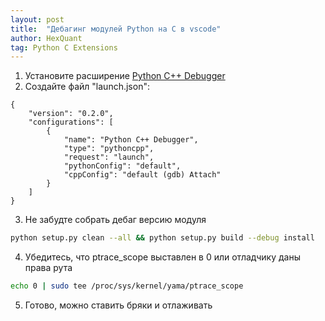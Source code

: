 ```yaml
---
layout: post
title:  "Дебагинг модулей Python на С в vscode"
author: HexQuant
tag: Python C Extensions
---
```


1. Установите расширение [Python C++ Debugger](https://marketplace.visualstudio.com/items?itemName=benjamin-simmonds.pythoncpp-debug)
2. Создайте файл "launch.json":
```
{
    "version": "0.2.0",
    "configurations": [
        {
            "name": "Python C++ Debugger",
            "type": "pythoncpp",
            "request": "launch",
            "pythonConfig": "default",
            "cppConfig": "default (gdb) Attach"
        }
    ]
}
```
3. Не забудте собрать дебаг версию модуля
```bash
python setup.py clean --all && python setup.py build --debug install
```
4. Убедитесь, что ptrace_scope выставлен в 0 или отладчику даны права рута
```bash
echo 0 | sudo tee /proc/sys/kernel/yama/ptrace_scope
```
5. Готово, можно ставить бряки и отлаживать
